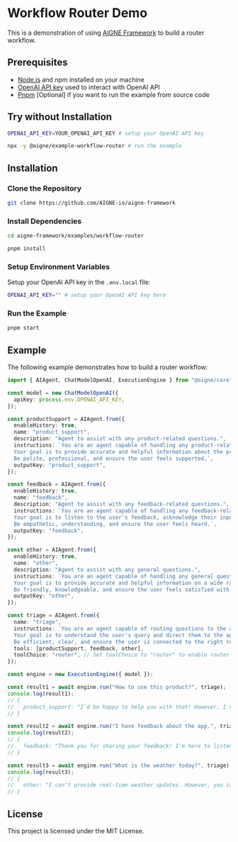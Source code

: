 # Workflow Router Demo

This is a demonstration of using [AIGNE Framework](https://github.com/AIGNE-io/aigne-framework) to build a router workflow.

## Prerequisites

- [Node.js](https://nodejs.org) and npm installed on your machine
- [OpenAI API key](https://platform.openai.com/api-keys) used to interact with OpenAI API
- [Pnpm](https://pnpm.io) [Optional] if you want to run the example from source code

## Try without Installation

```bash
OPENAI_API_KEY=YOUR_OPENAI_API_KEY # setup your OpenAI API key

npx -y @aigne/example-workflow-router # run the example
```

## Installation

### Clone the Repository

```bash
git clone https://github.com/AIGNE-io/aigne-framework
```

### Install Dependencies

```bash
cd aigne-framework/examples/workflow-router

pnpm install
```

### Setup Environment Variables

Setup your OpenAI API key in the `.env.local` file:

```bash
OPENAI_API_KEY="" # setup your OpenAI API key here
```

### Run the Example

```bash
pnpm start
```

## Example

The following example demonstrates how to build a router workflow:

```typescript
import { AIAgent, ChatModelOpenAI, ExecutionEngine } from "@aigne/core";

const model = new ChatModelOpenAI({
  apiKey: process.env.OPENAI_API_KEY,
});

const productSupport = AIAgent.from({
  enableHistory: true,
  name: "product_support",
  description: "Agent to assist with any product-related questions.",
  instructions: `You are an agent capable of handling any product-related questions.
  Your goal is to provide accurate and helpful information about the product.
  Be polite, professional, and ensure the user feels supported.`,
  outputKey: "product_support",
});

const feedback = AIAgent.from({
  enableHistory: true,
  name: "feedback",
  description: "Agent to assist with any feedback-related questions.",
  instructions: `You are an agent capable of handling any feedback-related questions.
  Your goal is to listen to the user's feedback, acknowledge their input, and provide appropriate responses.
  Be empathetic, understanding, and ensure the user feels heard.`,
  outputKey: "feedback",
});

const other = AIAgent.from({
  enableHistory: true,
  name: "other",
  description: "Agent to assist with any general questions.",
  instructions: `You are an agent capable of handling any general questions.
  Your goal is to provide accurate and helpful information on a wide range of topics.
  Be friendly, knowledgeable, and ensure the user feels satisfied with the information provided.`,
  outputKey: "other",
});

const triage = AIAgent.from({
  name: "triage",
  instructions: `You are an agent capable of routing questions to the appropriate agent.
  Your goal is to understand the user's query and direct them to the agent best suited to assist them.
  Be efficient, clear, and ensure the user is connected to the right resource quickly.`,
  tools: [productSupport, feedback, other],
  toolChoice: "router", // Set toolChoice to "router" to enable router mode
});

const engine = new ExecutionEngine({ model });

const result1 = await engine.run("How to use this product?", triage);
console.log(result1);
// {
//   product_support: "I’d be happy to help you with that! However, I need to know which specific product you’re referring to. Could you please provide me with the name or type of product you have in mind?",
// }

const result2 = await engine.run("I have feedback about the app.", triage);
console.log(result2);
// {
//   feedback: "Thank you for sharing your feedback! I'm here to listen. Please go ahead and let me know what you’d like to share about the app.",
// }

const result3 = await engine.run("What is the weather today?", triage);
console.log(result3);
// {
//   other: "I can't provide real-time weather updates. However, you can check a reliable weather website or a weather app on your phone for the current conditions in your area. If you tell me your location, I can suggest a few sources where you can find accurate weather information!",
// }
```

## License

This project is licensed under the MIT License.
